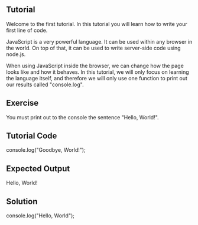 Tutorial
--------

Welcome to the first tutorial. In this tutorial you will learn how to write your first line of code.

JavaScript is a very powerful language. It can be used within any browser in the world. On top of that, it can be used to write server-side code using node.js.

When using JavaScript inside the browser, we can change how the page looks like and how it behaves. In this tutorial, we will only focus on learning the language itself, and therefore we will only use one function to print out our results called "console.log".

Exercise
--------

You must print out to the console the sentence "Hello, World!".

Tutorial Code
-------------

console.log("Goodbye, World!");

Expected Output
---------------

Hello, World!

Solution
--------

console.log("Hello, World");
